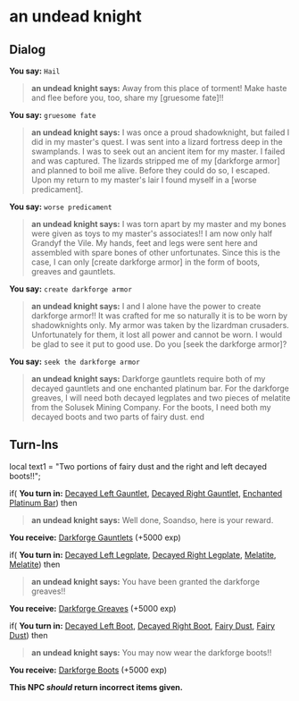 # an undead knight


## Dialog

**You say:** `Hail`



>**an undead knight says:** Away from this place of torment!  Make haste and flee before you, too, share my [gruesome fate]!!

**You say:** `gruesome fate`



>**an undead knight says:** I was once a proud shadowknight, but failed I did in my master's quest.  I was sent into a lizard fortress deep in the swamplands.  I was to seek out an ancient item for my master.  I failed and was captured. The lizards stripped me of my [darkforge armor] and planned to boil me alive.  Before they could do so, I escaped.  Upon my return to my master's lair I found myself in a [worse predicament].

**You say:** `worse predicament`



>**an undead knight says:** I was torn apart by my master and my bones were given as toys to my master's associates!!  I am now only half Grandyf the Vile.  My hands, feet and legs were sent here and assembled with spare bones of other unfortunates.  Since this is the case, I can only [create darkforge armor] in the form of boots, greaves and gauntlets.

**You say:** `create darkforge armor`



>**an undead knight says:** I and I alone have the power to create darkforge armor!!  It was crafted for me so naturally it is to be worn by shadowknights only.  My armor was taken by the lizardman crusaders.  Unfortunately for them, it lost all power and cannot be worn.  I would be glad to see it put to good use. Do you [seek the darkforge armor]?

**You say:** `seek the darkforge armor`



>**an undead knight says:** Darkforge gauntlets require both of my decayed gauntlets and one enchanted platinum bar.  For the darkforge greaves, I will need both decayed legplates and two pieces of melatite from the Solusek Mining Company.  For the boots, I need both my decayed boots and two parts of fairy dust.
end

## Turn-Ins



local text1 = "Two portions of fairy dust and the right and left decayed boots!!";




if( **You turn in:** [Decayed Left Gauntlet](/item/12292), [Decayed Right Gauntlet](/item/12291), [Enchanted Platinum Bar](/item/16507)) then


>**an undead knight says:** Well done, Soandso, here is your reward.


 **You receive:**  [Darkforge Gauntlets](/item/3144) (+5000 exp)

if( **You turn in:** [Decayed Left Legplate](/item/12294), [Decayed Right Legplate](/item/12293), [Melatite](/item/12297), [Melatite](/item/12297)) then


>**an undead knight says:** You have been granted the darkforge greaves!!


 **You receive:**  [Darkforge Greaves](/item/3145) (+5000 exp)

if( **You turn in:** [Decayed Left Boot](/item/12296), [Decayed Right Boot](/item/12295), [Fairy Dust](/item/12106), [Fairy Dust](/item/12106)) then


>**an undead knight says:** You may now wear the darkforge boots!!


 **You receive:**  [Darkforge Boots](/item/3146) (+5000 exp)

**This NPC *should* return incorrect items given.**






